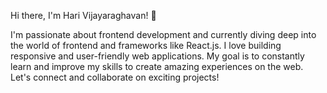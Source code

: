Hi there, I'm Hari Vijayaraghavan! 👋

I'm passionate about frontend development and currently diving deep into the world of frontend and frameworks like React.js. I love building responsive and user-friendly web applications. My goal is to constantly learn and improve my skills to create amazing experiences on the web. Let's connect and collaborate on exciting projects!
